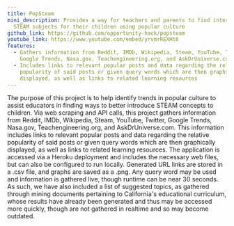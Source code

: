 ```yaml
---
title: PopSteam
mini_description: Provides a way for teachers and parents to find interesting
  STEAM subjects for their children using popular culture
github_link: https://github.com/opportunity-hack/popsteam
youtube_link: https://www.youtube.com/embed/yrvmrREXHt0
features:
  - Gathers information from Reddit, IMDb, Wikipedia, Steam, YouTube, Twitter,
    Google Trends, Nasa.gov, Teachengineering.org, and AskDrUniverse.com
  - Includes links to relevant popular posts and data regarding the relative
    popularity of said posts or given query words which are then graphically
    displayed, as well as links to related learning resources
---
```

The purpose of this project is to help identify trends in popular culture to assist educators in finding ways to better introduce STEAM concepts to children. Via web scraping and API calls, this project gathers information from Reddit, IMDb, Wikipedia, Steam, YouTube, Twitter, Google Trends, Nasa.gov, Teachengineering.org, and AskDrUniverse.com. This information includes links to relevant popular posts and data regarding the relative popularity of said posts or given query words which are then graphically displayed, as well as links to related learning resources. The application is accessed via a Heroku deployment and includes the necessary web files, but can also be configured to run locally. Generated URL links are stored in a .csv file, and graphs are saved as a .png. Any query word may be used and information is gathered live, though runtime can be near 30 seconds. As such, we have also included a list of suggested topics, as gathered through mining documents pertaining to California's educational curriculum, whose results have already been generated and thus may be accessed more quickly, though are not gathered in realtime and so may become outdated.